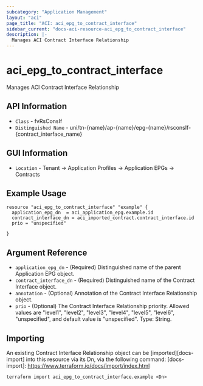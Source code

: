 ```yaml
---
subcategory: "Application Management"
layout: "aci"
page_title: "ACI: aci_epg_to_contract_interface"
sidebar_current: "docs-aci-resource-aci_epg_to_contract_interface"
description: |-
  Manages ACI Contract Interface Relationship
---
```


# aci_epg_to_contract_interface #

Manages ACI Contract Interface Relationship

## API Information ##

* `Class` - fvRsConsIf
* `Distinguished Name` - uni/tn-{name}/ap-{name}/epg-{name}/rsconsIf-{contract_interface_name}

## GUI Information ##

* `Location` - Tenant -> Application Profiles -> Application EPGs -> Contracts


## Example Usage ##

```hcl
resource "aci_epg_to_contract_interface" "example" {
  application_epg_dn  = aci_application_epg.example.id
  contract_interface_dn = aci_imported_contract.contract_interface.id
  prio = "unspecified"

}
```

## Argument Reference ##

* `application_epg_dn` - (Required) Distinguished name of the parent Application EPG object.
* `contract_interface_dn` - (Required) Distinguished name of the Contract Interface object.
* `annotation` - (Optional) Annotation of the Contract Interface Relationship object.
* `prio` - (Optional) The Contract Interface Relationship priority. Allowed values are "level1", "level2", "level3", "level4", "level5", "level6", "unspecified", and default value is "unspecified". Type: String.


## Importing ##

An existing Contract Interface Relationship object can be [imported][docs-import] into this resource via its Dn, via the following command:
[docs-import]: https://www.terraform.io/docs/import/index.html


```
terraform import aci_epg_to_contract_interface.example <Dn>
```